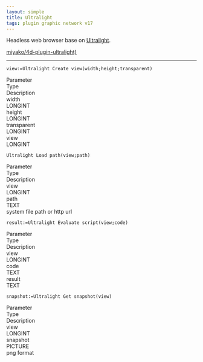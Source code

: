 ```yaml
---
layout: simple
title: Ultralight
tags: plugin graphic network v17
---
```


Headless web browser base on [Ultralight](https://github.com/ultralight-ux/Ultralight).

<!--more-->

[miyako/4d-plugin-ultralight)](https://github.com/miyako/4d-plugin-ultralight)

---

```
view:=Ultralight Create view(width;height;transparent) 
```

<div class="grid">
  <div class="syntax-th cell cell--2">Parameter</div>
  <div class="syntax-th cell cell--2">Type</div>
  <div class="syntax-th cell cell--8">Description</div>
  <div class="syntax-td cell cell--2">width</div>
  <div class="syntax-td cell cell--2">LONGINT</div>
  <div class="syntax-td cell cell--8"></div>  
  <div class="syntax-td cell cell--2">height</div>
  <div class="syntax-td cell cell--2">LONGINT</div>
  <div class="syntax-td cell cell--8"></div>  
  <div class="syntax-td cell cell--2">transparent</div>
  <div class="syntax-td cell cell--2">LONGINT</div>
  <div class="syntax-td cell cell--8"></div>  
  <div class="syntax-td cell cell--2">view</div>
  <div class="syntax-td cell cell--2">LONGINT</div>
  <div class="syntax-td cell cell--8"></div>    
</div>

```
Ultralight Load path(view;path) 
```

<div class="grid">
  <div class="syntax-th cell cell--2">Parameter</div>
  <div class="syntax-th cell cell--2">Type</div>
  <div class="syntax-th cell cell--8">Description</div>
  <div class="syntax-td cell cell--2">view</div>
  <div class="syntax-td cell cell--2">LONGINT</div>
  <div class="syntax-td cell cell--8"></div>  
  <div class="syntax-td cell cell--2">path</div>
  <div class="syntax-td cell cell--2">TEXT</div>
  <div class="syntax-td cell cell--8">system file path or http url</div>    
</div>

```
result:=Ultralight Evaluate script(view;code) 
```

<div class="grid">
  <div class="syntax-th cell cell--2">Parameter</div>
  <div class="syntax-th cell cell--2">Type</div>
  <div class="syntax-th cell cell--8">Description</div>
  <div class="syntax-td cell cell--2">view</div>
  <div class="syntax-td cell cell--2">LONGINT</div>
  <div class="syntax-td cell cell--8"></div>  
  <div class="syntax-td cell cell--2">code</div>
  <div class="syntax-td cell cell--2">TEXT</div>
  <div class="syntax-td cell cell--8"></div> 
  <div class="syntax-td cell cell--2">result</div>
  <div class="syntax-td cell cell--2">TEXT</div>
  <div class="syntax-td cell cell--8"></div>   
</div>

```
snapshot:=Ultralight Get snapshot(view) 
```

<div class="grid">
  <div class="syntax-th cell cell--2">Parameter</div>
  <div class="syntax-th cell cell--2">Type</div>
  <div class="syntax-th cell cell--8">Description</div>
  <div class="syntax-td cell cell--2">view</div>
  <div class="syntax-td cell cell--2">LONGINT</div>
  <div class="syntax-td cell cell--8"></div>  
  <div class="syntax-td cell cell--2">snapshot</div>
  <div class="syntax-td cell cell--2">PICTURE</div>
  <div class="syntax-td cell cell--8">png format</div>   
</div>
